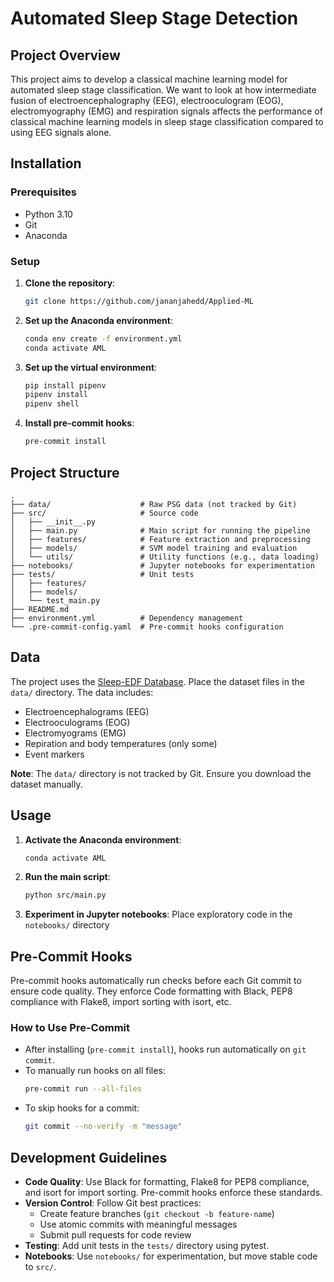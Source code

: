 # Automated Sleep Stage Detection

## Project Overview
This project aims to develop a classical machine learning model for automated sleep stage classification. We want to look at how intermediate fusion of electroencephalography (EEG), electrooculogram (EOG), electromyography (EMG) and respiration signals affects the performance of classical machine learning models in sleep stage classification compared to using EEG signals alone.

## Installation

### Prerequisites
- Python 3.10
- Git
- Anaconda

### Setup
1. **Clone the repository**:
   ```bash
   git clone https://github.com/jananjahedd/Applied-ML
   ```

2. **Set up the Anaconda environment**:
   ```bash
   conda env create -f environment.yml
   conda activate AML
   ```

2. **Set up the virtual environment**:
   ```bash
   pip install pipenv
   pipenv install
   pipenv shell
   ```

3. **Install pre-commit hooks**:
   ```bash
   pre-commit install
   ```

## Project Structure
```
.
├── data/                    # Raw PSG data (not tracked by Git)
├── src/                     # Source code
│   ├── __init__.py
│   ├── main.py              # Main script for running the pipeline
│   ├── features/            # Feature extraction and preprocessing
│   ├── models/              # SVM model training and evaluation
│   └── utils/               # Utility functions (e.g., data loading)
├── notebooks/               # Jupyter notebooks for experimentation
├── tests/                   # Unit tests
│   ├── features/
│   ├── models/
│   └── test_main.py
├── README.md
├── environment.yml          # Dependency management
└── .pre-commit-config.yaml  # Pre-commit hooks configuration
```

## Data
The project uses the [Sleep-EDF Database](https://physionet.org/content/sleep-edfx/1.0.0/). Place the dataset files in the `data/` directory. The data includes:
- Electroencephalograms (EEG)
- Electrooculograms (EOG)
- Electromyograms (EMG)
- Repiration and body temperatures (only some)
- Event markers

**Note**: The `data/` directory is not tracked by Git. Ensure you download the dataset manually.

## Usage
1. **Activate the Anaconda environment**:
   ```bash
   conda activate AML
   ```

2. **Run the main script**:
   ```bash
   python src/main.py
   ```

3. **Experiment in Jupyter notebooks**:
   Place exploratory code in the `notebooks/` directory

## Pre-Commit Hooks
Pre-commit hooks automatically run checks before each Git commit to ensure code quality. They enforce Code formatting with Black, PEP8 compliance with Flake8, import sorting with isort, etc.

### How to Use Pre-Commit
- After installing (`pre-commit install`), hooks run automatically on `git commit`.
- To manually run hooks on all files:
  ```bash
  pre-commit run --all-files
  ```
- To skip hooks for a commit:
  ```bash
  git commit --no-verify -m "message"
  ```

## Development Guidelines
- **Code Quality**: Use Black for formatting, Flake8 for PEP8 compliance, and isort for import sorting. Pre-commit hooks enforce these standards.
- **Version Control**: Follow Git best practices:
  - Create feature branches (`git checkout -b feature-name`)
  - Use atomic commits with meaningful messages
  - Submit pull requests for code review
- **Testing**: Add unit tests in the `tests/` directory using pytest.
- **Notebooks**: Use `notebooks/` for experimentation, but move stable code to `src/`.
